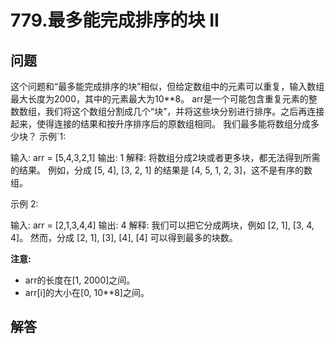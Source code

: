 # 779.最多能完成排序的块 II

## 问题
这个问题和&ldquo;最多能完成排序的块&rdquo;相似，但给定数组中的元素可以重复，输入数组最大长度为2000，其中的元素最大为10**8。
arr是一个可能包含重复元素的整数数组，我们将这个数组分割成几个&ldquo;块&rdquo;，并将这些块分别进行排序。之后再连接起来，使得连接的结果和按升序排序后的原数组相同。
我们最多能将数组分成多少块？
示例`1:

输入: arr = [5,4,3,2,1]
输出: 1
解释:
将数组分成2块或者更多块，都无法得到所需的结果。
例如，分成 [5, 4], [3, 2, 1] 的结果是 [4, 5, 1, 2, 3]，这不是有序的数组。 

示例 2:

输入: arr = [2,1,3,4,4]
输出: 4
解释:
我们可以把它分成两块，例如 [2, 1], [3, 4, 4]。
然而，分成 [2, 1], [3], [4], [4] 可以得到最多的块数。 

**注意:**

- arr的长度在[1, 2000]之间。
- arr[i]的大小在[0, 10**8]之间。
## 解答
```C++

```
